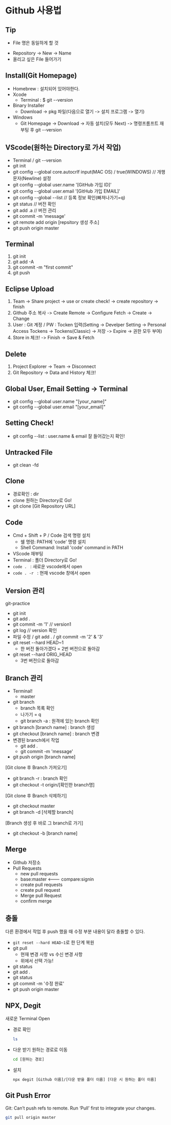 # Github 사용법

## Tip
- File 명은 동일하게 할 것
* Repository -> New -> Name
* 올리고 싶은 File 들어가기

## Install(Git Homepage)
- Homebrew : 설치되어 있어야한다.
- Xcode
  - Terminal : $ git --version
- Binary Installer
  - Download -> pkg 파일(다음으로 열기 -> 설치 프로그램 -> 열기)
- Windows
  - Git Homepage -> Download -> 자동 설치(모두 Next) -> 명령프롬프트 재부팅 후 git --version  

## VScode(원하는 Directory로 가서 작업)
- Terminal / git --version
- git init
- git config --global core.autocrlf input(MAC OS) / true(WINDOWS) // 개행 문자(Newline) 설정
- git config --global user.name '[GitHub 가입 ID]'
- git config --global user.email '[GitHub 가입 EMAIL]'
- git config --global --list // 등록 정보 확인(빠져나가기=q)
- git status // 버전 확인
- git add .a // 버전 관리
- git commit -m 'message'
- git remote add origin [repsitory 생성 주소]
- git push origin master

## Terminal
  1. git init
  2. git add -A
  3. git commit -m "first commit"
  4. git push

## Eclipse Upload
  1. Team -> Share project -> use or create check! -> create repository -> finish
  2. Github 주소 복사 -> Create Remote -> Configure Fetch -> Create -> Change
  3. User : Git 계정 / PW : Tocken 입력(Setting -> Develper Setting -> Personal Access Tockens -> Tockens(Classic) -> 저장 -> Expire -> 권한 모두 부여)
  4. Store in 체크! -> Finish -> Save & Fetch

## Delete
  1. Project Explorer -> Team -> Disconnect
  2. Git Repository -> Data and History 체크!

## Global User, Email Setting -> Terminal
  - git config --global user.name "[your_name]"
  - git config --global user.email "[your_email]"

## Setting Check!
- git config --list : user.name & email 잘 들어갔는지 확인!

## Untracked File
- git clean -fd

## Clone
- 경로확인 : dir
- clone 원하는 Directory로 Go!
- git clone [Git Repository URL] 

## Code
- Cmd + Shift + P / Code 검색 명령 설치
  - 쉘 명령: PATH에 'code' 명령 설치
  - Shell Command: Install 'code' command in PATH
- VScode 재부팅
- Terminal : 폴더 Directory로 Go!
- `code . ` : 새로운 vscode에서 open
- `code . -r ` : 현재 vscode 창에서 open

## Version 관리
git-practice
- git init
- git add .
- git commit -m '1' // version1
- git log // version 확인
- 파일 수정 / git add . /  git commit -m '2' & '3'
- git reset --hard HEAD~1
  - 한 버전 돌아가겠다 = 2번 버전으로 돌아감
- git reset --hard ORIG_HEAD
  - 3번 버전으로 돌아감

## Branch 관리
- Terminal!
  - master 
- git branch
  - branch 목록 확인
  - 나가기 = q
  - git branch -a : 원격에 있는 branch 확인
- git branch [branch name] : branch 생성
- git checkout [branch name] : branch 변경
- 변경된 branch에서 작업
  - git add .
  - git commit -m 'message'
- git push origin [branch name]

[Git clone 후 Branch 가져오기]
- git branch -r : branch 확인
- git checkout -t origin/[확인한 branch명]

[Git clone 후 Branch 삭제하기]
- git checkout master
- git branch -d [삭제할 branch]

[Branch 생성 후 바로 그 branch로 가기]
- git checkout -b [branch name]

## Merge
- Github 저장소
- Pull Requests
  - new pull requests
  - base:master <--- compare:signin
  - create pull requests
  - create pull request
  - Merge pull Request
  - confirm merge

## 충돌
다른 환경에서 작업 후 push 했을 때 수정 부분 내용이 달라 충돌할 수 있다. <br />
- `git reset --hard HEAD~1`로 한 단계 복원
- git pull
  - 현재 변경 사항 vs 수신 변경 사항
  - 위에서 선택 가능!
- git status
- git add .
- git status
- git commit -m '수정 완료'
- git push origin master 

## NPX, Degit

새로운 Terminal Open

- 경로 확인
  ```bash
  ls
  ```
- 다운 받기 원하는 경로로 이동
  ```bash
  cd [원하는 경로]
  ```
- 설치
  ```bash
  npx degit [Github 이름]/[다운 받을 폴더 이름] [다운 시 원하는 폴더 이름]
  ```

## Git Push Error

Git: Can’t push refs to remote. Run ‘Pull’ first to integrate your changes.

```bash
git pull origin master
```
